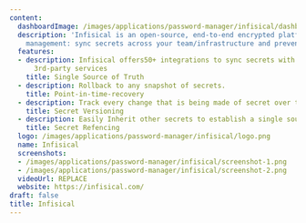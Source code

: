 ```yaml
---
content:
  dashboardImage: /images/applications/password-manager/infisical/dashboard.png
  description: 'Infisical is an open-source, end-to-end encrypted platform for secret
    management: sync secrets across your team/infrastructure and prevents secret leaks.'
  features:
  - description: Infisical offers50+ integrations to sync secrets with CI/CD and production-level
      3rd-party services
    title: Single Source of Truth
  - description: Rollback to any snapshot of secrets.
    title: Point-in-time-recovery
  - description: Track every change that is being made of secret over time.
    title: Secret Versioning
  - description: Easily Inherit other secrets to establish a single source of truth.
    title: Secret Refencing
  logo: /images/applications/password-manager/infisical/logo.png
  name: Infisical
  screenshots:
  - /images/applications/password-manager/infisical/screenshot-1.png
  - /images/applications/password-manager/infisical/screenshot-2.png
  videoUrl: REPLACE
  website: https://infisical.com/
draft: false
title: Infisical
---
```


